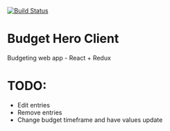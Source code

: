 [![Build Status](https://travis-ci.org/rynobax/budget-hero-client.svg?branch=master)](https://travis-ci.org/rynobax/budget-hero-client)

# Budget Hero Client
Budgeting web app - React + Redux

# TODO: 
  * Edit entries
  * Remove entries
  * Change budget timeframe and have values update
